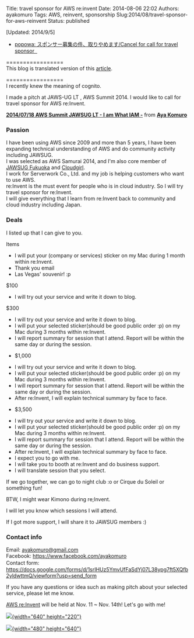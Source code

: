 Title: travel sponsor for AWS re:invent
Date: 2014-08-06 22:02
Authors: ayakomuro
Tags:  AWS, reinvent, sponsorship
Slug:2014/08/travel-sponsor-for-aws-reinvent
Status: published

\[Updated: 2014/9/5\]


-   [popowa: スポンサー募集の件、取りやめます/Cancel for call for travel
    sponsor
     ](http://blog.popowa.com/2014/09/cancel-for-call-for-travel-sponsor.html)

=================  
This blog is translated version of this
[article](http://blog.popowa.com/2014/07/reinvent.html).

=================  
I recently knew the meaning of cognito.



I made a pitch at JAWS-UG LT , AWS Summit 2014. I would like to call for
travel sponsor for AWS re:Invent.





**[2014/07/18 AWS Summit JAWSUG LT - I am What IAM
-](https://www.slideshare.net/popowa/20140718-aws-summit-jawsug-lt "2014/07/18 AWS Summit JAWSUG LT - I am What IAM - ")**
from **[Aya Komuro](http://www.slideshare.net/popowa)**

### Passion

I have been using AWS since 2009 and more than 5 years, I have been
expanding technical understanding of AWS and do community activity
including JAWSUG.  
I was selected as AWS Samurai 2014, and I\'m also core member of [JAWSUG
Fukuoka](http://jaws-ug.jp/bc/fukuoka/) and
[Cloudgirl](http://cloudgirls.blogspot.jp/).  
I work for Serverwork Co., Ltd. and my job is helping customers who want
to use AWS.  
re:Invent is the must event for people who is in cloud industry. So I
will try travel sponsor for re:Invent.  
I will give everything that I learn from re:Invent back to community and
cloud industry including Japan.

### Deals

I listed up that I can give to you.

Items

-   I will put your (company or services) sticker on my Mac during 1
    month within re:Invent.
-   Thank you email
-   Las Vegas\' souvenir! :p





\$100

-   I will try out your service and write it down to blog.

\$300

-   I will try out your service and write it down to blog.
-   I will put your selected sticker(should be good public order :p) on
    my Mac during 3 months within re:Invent.
-   I will report summary for session that I attend. Report will be
    within the same day or during the session. 

<!-- -->

-   \$1,000

<!-- -->

-   I will try out your service and write it down to blog.
-   I will put your selected sticker(should be good public order :p) on
    my Mac during 3 months within re:Invent.
-   I will report summary for session that I attend. Report will be
    within the same day or during the session. 
-   After re:Invent, I will explain technical summary by face to face.

<!-- -->

-   \$3,500

<!-- -->

-   I will try out your service and write it down to blog.
-   I will put your selected sticker(should be good public order :p) on
    my Mac during 3 months within re:Invent.
-   I will report summary for session that I attend. Report will be
    within the same day or during the session. 
-   After re:Invent, I will explain technical summary by face to face.
-   I expect you to go with me.
-   I will take you to booth at re:Invent and do business support.
-   I will translate session that you select.



If we go together, we can go to night club :o or Cirque du Soleil or
something fun!





BTW, I might wear Kimono during re;Invent.









I will let you know which sessions I will attend.





If I got more support, I will share it to JAWSUG members :)



### Contact info

Email: ayakomuro@gmail.com  
Facebook: <https://www.facebook.com/ayakomuro>  
Contact form:　  
<https://docs.google.com/forms/d/1srIHUz5YmvUfFaSdYj07L38ypg7ft5XQfb2yldwttmQ/viewform?usp=send_form>

If you have any questions or idea such as making pitch about your
selected service, please let me know.

[AWS re:Invent](https://reinvent.awsevents.com/) will be held at Nov. 11
\~ Nov. 14th! Let\'s go with me!

[![](http://2.bp.blogspot.com/-4l87u4HNNuQ/U9XM9Ff92-I/AAAAAAAAcLI/rmBH0GShIEo/s1600/%E3%82%B9%E3%82%AF%E3%83%AA%E3%83%BC%E3%83%B3%E3%82%B7%E3%83%A7%E3%83%83%E3%83%88+2014-07-28+13.09.08.png){width="640"
height="220"}](https://reinvent.awsevents.com/)

[![](http://3.bp.blogspot.com/-gB6Hu7-ZXFU/U9VucYthlqI/AAAAAAAAcKg/kXUGGHZHzW0/s1600/10360470_10152515037414641_7292655621814659111_n.jpg){width="480"
height="640"}](http://3.bp.blogspot.com/-gB6Hu7-ZXFU/U9VucYthlqI/AAAAAAAAcKg/kXUGGHZHzW0/s1600/10360470_10152515037414641_7292655621814659111_n.jpg)



